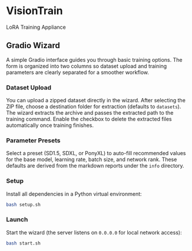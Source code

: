 # VisionTrain
LoRA Training Appliance

## Gradio Wizard

A simple Gradio interface guides you through basic training options. The form
is organized into two columns so dataset upload and training parameters are
clearly separated for a smoother workflow.

### Dataset Upload

You can upload a zipped dataset directly in the wizard. After selecting the ZIP
file, choose a destination folder for extraction (defaults to `datasets`). The
wizard extracts the archive and passes the extracted path to the training
command. Enable the checkbox to delete the extracted files automatically once
training finishes.

### Parameter Presets

Select a preset (SD1.5, SDXL, or PonyXL) to auto-fill recommended values for the
base model, learning rate, batch size, and network rank. These defaults are
derived from the markdown reports under the `info` directory.

### Setup

Install all dependencies in a Python virtual environment:

```bash
bash setup.sh
```

### Launch

Start the wizard (the server listens on `0.0.0.0` for local network access):

```bash
bash start.sh
```

